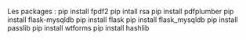 Les packages :
	pip install fpdf2
	pip intall rsa
	pip install pdfplumber
	pip install flask-mysqldb
	pip install flask
	pip install flask_mysqldb
	pip install passlib
	pip install wtforms
	pip install hashlib

